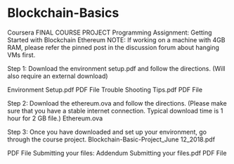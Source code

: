 # Blockchain-Basics
Coursera 
FINAL COURSE PROJECT 
            Programming Assignment: Getting Started with Blockchain Ethereum
             NOTE: If working on a machine with 4GB RAM, please refer the pinned post in the discussion forum about hanging VMs first.

Step 1: Download the environment setup.pdf and follow the directions. (Will also require an external download)

Environment Setup.pdf
PDF File
Trouble Shooting Tips.pdf
PDF File

Step 2: Download the ethereum.ova and follow the directions. (Please make sure that you have a stable internet connection. Typical download time is 1 hour for 2 GB file.)
        Ethereum.ova

Step 3: Once you have downloaded and set up your environment, go through the course project.
        Blockchain-Basic-Project_June 12_2018.pdf

PDF File
Submitting your files:
Addendum Submitting your files.pdf
PDF File
